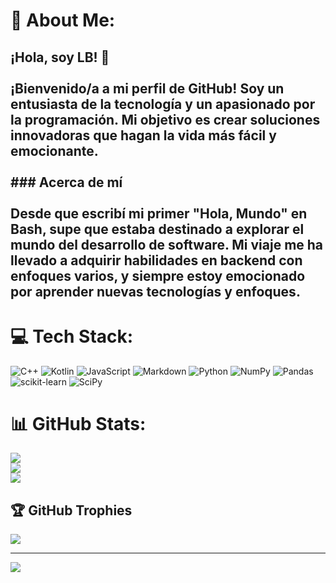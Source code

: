 # 💫 About Me:
## ¡Hola, soy LB! 👋<br><br>¡Bienvenido/a a mi perfil de GitHub! Soy un entusiasta de la tecnología y un apasionado por la programación. Mi objetivo es crear soluciones innovadoras que hagan la vida más fácil y emocionante.<br><br>### Acerca de mí<br><br>Desde que escribí mi primer "Hola, Mundo" en Bash, supe que estaba destinado a explorar el mundo del desarrollo de software. Mi viaje me ha llevado a adquirir habilidades en backend con enfoques varios, y siempre estoy emocionado por aprender nuevas tecnologías y enfoques.<br>


# 💻 Tech Stack:
![C++](https://img.shields.io/badge/c++-%2300599C.svg?style=plastic&logo=c%2B%2B&logoColor=white) ![Kotlin](https://img.shields.io/badge/kotlin-%230095D5.svg?style=plastic&logo=kotlin&logoColor=white) ![JavaScript](https://img.shields.io/badge/javascript-%23323330.svg?style=plastic&logo=javascript&logoColor=%23F7DF1E) ![Markdown](https://img.shields.io/badge/markdown-%23000000.svg?style=plastic&logo=markdown&logoColor=white) ![Python](https://img.shields.io/badge/python-3670A0?style=plastic&logo=python&logoColor=ffdd54) ![NumPy](https://img.shields.io/badge/numpy-%23013243.svg?style=plastic&logo=numpy&logoColor=white) ![Pandas](https://img.shields.io/badge/pandas-%23150458.svg?style=plastic&logo=pandas&logoColor=white) ![scikit-learn](https://img.shields.io/badge/scikit--learn-%23F7931E.svg?style=plastic&logo=scikit-learn&logoColor=white) ![SciPy](https://img.shields.io/badge/SciPy-%230C55A5.svg?style=plastic&logo=scipy&logoColor=%white)
# 📊 GitHub Stats:
![](https://github-readme-stats.vercel.app/api?username=LB35&theme=vue-dark&hide_border=false&include_all_commits=false&count_private=true)<br/>
![](https://github-readme-streak-stats.herokuapp.com/?user=LB35&theme=vue-dark&hide_border=false)<br/>
![](https://github-readme-stats.vercel.app/api/top-langs/?username=LB35&theme=vue-dark&hide_border=false&include_all_commits=false&count_private=true&layout=compact)

## 🏆 GitHub Trophies
![](https://github-profile-trophy.vercel.app/?username=LB35&theme=matrix&no-frame=true&no-bg=false&margin-w=4)

---
[![](https://visitcount.itsvg.in/api?id=LB35&icon=6&color=8)](https://visitcount.itsvg.in)

<!-- Proudly created with GPRM ( https://gprm.itsvg.in ) -->